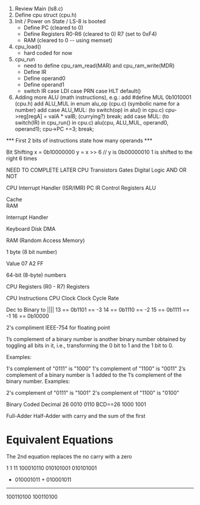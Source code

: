 1. Review Main (ls8.c)
2. Define cpu struct (cpu.h)
3. Init / Power on State / LS-8 is booted
   - Define PC (cleared to 0)
   - Define Registers
      R0-R6 (cleared to 0)
      R7 (set to 0xF4)
   - RAM (cleared to 0 -- using memset)
4. cpu_load()
   - hard coded for now
5. cpu_run
   - need to define cpu_ram_read(MAR) and cpu_ram_write(MDR)
   - Define IR
   - Define operand0
   - Define operand1
   - switch IR
      case LDI
      case PRN
      case HLT
      default()
6. Adding more ALU (math instructions), e.g.:
      add #define MUL 0b1010001 (cpu.h)
      add ALU_MUL in enum alu_op (cpu.c) (symbolic name for a number)
      add case ALU_MUL:     (to switch(op) in alu() in cpu.c)
        cpu->reg[regA] = valA * valB;           (currying?)
        break;
      add case MUL:         (to switch(IR) in cpu_run() in cpu.c)
        alu(cpu, ALU_MUL, operand0, operand1);
        cpu->PC +=3;
        break;

*** First 2 bits of instructions state how many operands ***

Bit Shifting 
x = 0b10000000
y = x >> 6  // y is 0b00000010
1 is shifted to the right 6 times

NEED TO COMPLETE LATER
CPU
Transistors
Gates
Digital Logic
  AND OR NOT



CPU
Interrupt Handler (ISR/IMR)
PC IR
  Control 
  Registers
  ALU  


  Cache   
  RAM



Interrupt Handler


Keyboard    Disk    DMA

RAM (Random Access Memory)

1 byte (8 bit number)

Value 07 A2 FF

64-bit (8-byte) numbers

CPU Registers (R0 - R7)
Registers

CPU Instructions
CPU Clock 
  Clock Cycle Rate





 Dec to Binary to 
         ||||
 13 == 0b1101 == -3
 14 == 0b1110 == -2
 15 == 0b1111 == -1
 16 == 0b10000

 2's compliment
 IEEE-754 for floating point

 1’s complement of a binary number is another binary number obtained by toggling all bits in it, i.e., transforming the 0 bit to 1 and the 1 bit to 0.

Examples:

1's complement of "0111" is "1000"
1's complement of "1100" is  "0011" 
2’s complement of a binary number is 1 added to the 1’s complement of the binary number.
Examples:

2's complement of "0111" is  "1001"
2's complement of "1100" is  "0100" 

Binary Coded Decimal
26
0010 0110 BCD==26
1000 1001


Full-Adder
Half-Adder with carry and the sum of the first

# Equivalent Equations
The 2nd equation replaces the no carry with a zero

  1   1 11      100010110
  010101001     010101001
+ 010001011   + 010001011
-----------   -----------
  100110100     100110100

  